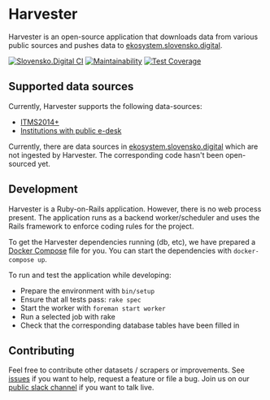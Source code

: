 # Harvester

Harvester is an open-source application that downloads data from various public sources and pushes data to [ekosystem.slovensko.digital](https://ekosystem.slovensko.digital/). 

[![Slovensko.Digital CI](https://github.com/slovensko-digital/harvester.ecosystem/workflows/Slovensko.Digital%20CI/badge.svg)](https://github.com/slovensko-digital/harvester.ecosystem/actions/workflows/slovensko_digital_ci.yml)
[![Maintainability](https://api.codeclimate.com/v1/badges/659f7d03994b8ae099cc/maintainability)](https://codeclimate.com/github/slovensko-digital/harvester.ecosystem)
[![Test Coverage](https://api.codeclimate.com/v1/badges/659f7d03994b8ae099cc/test_coverage)](https://codeclimate.com/github/slovensko-digital/harvester.ecosystem)

## Supported data sources

Currently, Harvester supports the following data-sources:

- [ITMS2014+](https://www.itms2014.sk/) 
- [Institutions with public e-desk](https://data.gov.sk/dataset/upvs-institucie-so-schrankou)

Currently, there are data sources in [ekosystem.slovensko.digital](https://ekosystem.slovensko.digital/)
which are not ingested by Harvester. The corresponding code hasn't been open-sourced yet.
 

## Development  

Harvester is a Ruby-on-Rails application. However, there is no web process present. The application
runs as a backend worker/scheduler and uses the Rails framework to enforce coding rules for the project. 

To get the Harvester dependencies running (db, etc), 
we have prepared a [Docker Compose](https://docs.docker.com/compose/) file for you. 
You can start the dependencies with `docker-compose up`.

To run and test the application while developing:

- Prepare the environment with `bin/setup`
- Ensure that all tests pass: `rake spec`
- Start the worker with `foreman start worker` 
- Run a selected job with rake
- Check that the corresponding database tables have been filled in

## Contributing

Feel free to contribute other datasets / scrapers or improvements. See [issues](https://github.com/slovensko-digital/ekosystem/issues) if you want to help, request a feature or file a bug. Join us on our [public slack channel](http://slack.slovensko.digital/) if you want to talk live.
